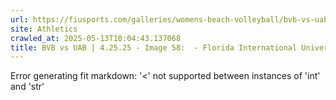 ```yaml
---
url: https://fiusports.com/galleries/womens-beach-volleyball/bvb-vs-uab-4-25-25/image-58/357/62857
site: Athletics
crawled_at: 2025-05-13T10:04:43.137068
title: BVB vs UAB | 4.25.25 - Image 58:  - Florida International University
---
```


Error generating fit markdown: '<' not supported between instances of 'int' and 'str'